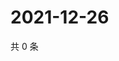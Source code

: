 # 2021-12-26

共 0 条

<!-- BEGIN WEIBO -->
<!-- 最后更新时间 Sun Dec 26 2021 06:13:53 GMT+0800 (China Standard Time) -->

<!-- END WEIBO -->
